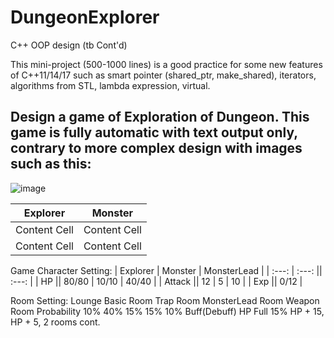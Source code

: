 # DungeonExplorer
C++ OOP design (tb Cont'd)

This mini-project (500-1000 lines) is a good practice for some new features of C++11/14/17 such as smart pointer (shared_ptr, make_shared), iterators, algorithms from STL, lambda expression, virtual.

## Design a game of Exploration of Dungeon. This game is fully automatic with text output only, contrary to more complex design with images such as this:
![image](https://user-images.githubusercontent.com/89890055/226417229-31c67cdb-8f28-4f18-9a09-2a513944f99d.png)



| Explorer  | Monster |
| ------------- | ------------- |
| Content Cell  | Content Cell  |
| Content Cell  | Content Cell  |


Game Character Setting:
| Explorer | Monster | MonsterLead |
| :---: | :---: || :---: |
| HP || 80/80 | 10/10 | 40/40 |
| Attack || 12 | 5 | 10 |
| Exp || 0/12 |


Room Setting:
                   Lounge         Basic Room           Trap Room          MonsterLead Room           Weapon Room
Probability         10%               40%                 15%                   15%                      10%
Buff(Debuff)      HP Full         15% HP + 15,
                                    HP + 5, 
                                 2 rooms cont.
